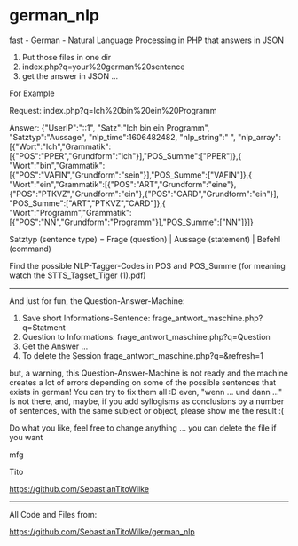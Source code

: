 # german_nlp
fast - German - Natural Language Processing in PHP that answers in JSON

1. Put those files in one dir
2. index.php?q=your%20german%20sentence
3. get the answer in JSON ...

For Example

Request: index.php?q=Ich%20bin%20ein%20Programm

Answer: {"UserIP":"::1",
         "Satz":"Ich bin ein Programm",
         "Satztyp":"Aussage",
         "nlp_time":1606482482,
         "nlp_string":" ",
         "nlp_array":[{"Wort":"Ich","Grammatik":[{"POS":"PPER","Grundform":"ich"}],"POS_Summe":["PPER"]},{
                       "Wort":"bin","Grammatik":[{"POS":"VAFIN","Grundform":"sein"}],"POS_Summe":["VAFIN"]},{
                       "Wort":"ein","Grammatik":[{"POS":"ART","Grundform":"eine"},{"POS":"PTKVZ","Grundform":"ein"},{"POS":"CARD","Grundform":"ein"}], "POS_Summe":["ART","PTKVZ","CARD"]},{
                       "Wort":"Programm","Grammatik":[{"POS":"NN","Grundform":"Programm"}],"POS_Summe":["NN"]}]}

Satztyp (sentence type) = Frage (question) | Aussage (statement) | Befehl (command)

Find the possible NLP-Tagger-Codes in POS and POS_Summe (for meaning watch the STTS_Tagset_Tiger (1).pdf)

--------------------------------------------------------------------------------------------------------------------------------------------------------------------------

And just for fun, the Question-Answer-Machine:

1. Save short Informations-Sentence: frage_antwort_maschine.php?q=Statment 
2. Question to Informations: frage_antwort_maschine.php?q=Question
3. Get the Answer ...
4. To delete the Session frage_antwort_maschine.php?q=&refresh=1

but, a warning, this Question-Answer-Machine is not ready and the machine creates a lot of errors depending on some of the possible sentences that exists in german! 
You can try to fix them all :D even, "wenn ... und dann ..." is not there, and, maybe, if you add syllogisms as conclusions by a number of sentences, with the same subject or object, please show me the result :(

Do what you like, feel free to change anything ... you can delete the file if you want

mfg

Tito

https://github.com/SebastianTitoWilke

--------------------------------------------------------------------------------------------------------------------------------------------------------------------------------
All Code and Files from:

https://github.com/SebastianTitoWilke/german_nlp


